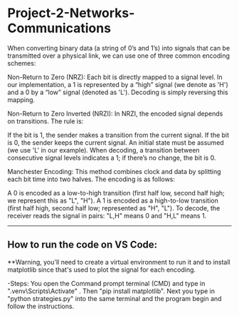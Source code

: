 # Project-2-Networks-Communications

When converting binary data (a string of 0’s and 1’s) into signals that can be transmitted over a physical link, we can use one of three common encoding schemes:

Non-Return to Zero (NRZ):
Each bit is directly mapped to a signal level. In our implementation, a 1 is represented by a “high” signal (we denote as 'H') and a 0 by a “low” signal (denoted as 'L'). Decoding is simply reversing this mapping.

Non-Return to Zero Inverted (NRZI):
In NRZI, the encoded signal depends on transitions. The rule is:

If the bit is 1, the sender makes a transition from the current signal.
If the bit is 0, the sender keeps the current signal.
An initial state must be assumed (we use 'L' in our example). When decoding, a transition between consecutive signal levels indicates a 1; if there’s no change, the bit is 0.

Manchester Encoding:
This method combines clock and data by splitting each bit time into two halves. The encoding is as follows:

A 0 is encoded as a low-to-high transition (first half low, second half high; we represent this as "L", "H").
A 1 is encoded as a high-to-low transition (first half high, second half low; represented as "H", "L").
To decode, the receiver reads the signal in pairs: "L,H" means 0 and "H,L" means 1.

-----------------------------------------------------------------------------------------------------------
How to run the code on VS Code:
-
**Warning, you'll need to create a virtual environment to run it and to install matplotlib since that's used to plot the signal for each encoding.

-Steps: 
You open the Command prompt terminal (CMD) and type in ".venv\Scripts\Activate" . Then "pip install matplotlib".
Next you type in "python strategies.py" into the same terminal and the program begin and follow the instructions.
